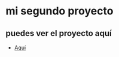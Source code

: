 # mi segundo proyecto

## puedes ver el proyecto aquí

- [Aquí](https://imjuanb.github.io/mi-primer-proyecto/)